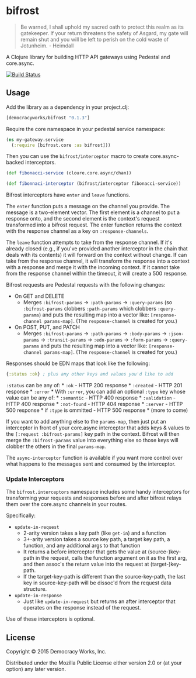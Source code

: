 # bifrost

> Be warned, I shall uphold my sacred oath to protect this realm as its
> gatekeeper. If your return threatens the safety of Asgard, my gate will
> remain shut and you will be left to perish on the cold waste of Jotunheim.
>   \- Heimdall

A Clojure library for building HTTP API gateways using Pedestal and core.async.

[![Build Status](https://travis-ci.org/democracyworks/bifrost.svg?branch=master)](https://travis-ci.org/democracyworks/bifrost)

## Usage

Add the library as a dependency in your project.clj:

```clojure
[democracyworks/bifrost "0.1.3"]
```

Require the core namespace in your pedestal service namespace:

```clojure
(ns my-gateway.service
  (:require [bifrost.core :as bifrost]))
```

Then you can use the `bifrost/interceptor` macro to create
core.async-backed interceptors.

```clojure
(def fibonacci-service (cloure.core.async/chan))

(def fibonnaci-interceptor (bifrost/interceptor fibonacci-service))
```

Bifrost interceptors have `enter` and `leave` functions.

The `enter` function puts a message on the channel you provide. The
message is a two-element vector. The first element is a channel to put
a response onto, and the second element is the context's request
transformed into a bifrost request. The enter function returns the
context with the response channel as a key on `:response-channels`.

The `leave` function attempts to take from the response channel. If
it's already closed (e.g., if you've provided another interceptor in
the chain that deals with its contents) it will forward on the context
without change. If can take from the response channel, it will
transform the response into a context with a response and merge it
with the incoming context. If it cannot take from the response channel
within the timeout, it will create a 500 response.

Bifrost requests are Pedestal requests with the following changes:

* On GET and DELETE
  * Merges `:bifrost-params` -> `:path-params` -> `:query-params` (so
    `:bifrost-params` clobbers `:path-params` which clobbers
    `:query-params`) and puts the resulting map into a vector like:
    `[response-channel params-map]`. (The `response-channel` is
    created for you.)
* On POST, PUT, and PATCH
  * Merges `:bifrost-params` -> `:path-params` -> `:body-params` ->
    `:json-params` -> `:transit-params` -> `:edn-params` ->
    `:form-params` -> `:query-params` and puts the resulting map into
    a vector like: `[response-channel params-map]`. (The
    `response-channel` is created for you.)

Responses should be EDN maps that look like the following:

```clojure
{:status :ok} ; plus any other keys and values you'd like to add
```

`:status` can be any of:
    * `:ok` - HTTP 200 response
    * `:created` - HTTP 201 response
    * `:error`
    * With `:error`, you can add an optional `:type` key whose value
      can be any of:
      * `:semantic` - HTTP 400 response
      * `:validation` - HTTP 400 response
      * `:not-found` - HTTP 404 response
      * `:server` - HTTP 500 response
      * if `:type` is ommitted - HTTP 500 response
      * (more to come)

If you want to add anything else to the `params-map`, then just put an
interceptor in front of your core.async interceptor that adds keys & values to
the `[:request :bifrost-params]` key path in the context.
Bifrost will then merge the `:bifrost-params` value into everything
else so those keys will clobber the others in the final `params-map`.

The `async-interceptor` function is available if you want more control
over what happens to the messages sent and consumed by the
interceptor.

### Update Interceptors

The `bifrost.interceptors` namespace includes some handy interceptors for
transforming your requests and responses before and after bifrost relays
them over the core.async channels in your routes.

Specifically:

* `update-in-request`
    * 2-arity version takes a key path (like `get-in`) and a function
    * 3+-arity version takes a source key path, a target key path, a function,
    and any additional args to that function
    * It returns a before interceptor that gets the value at (source-)key-path
    in the request, calls the function argument on it as the first arg, and then
    assoc's the return value into the request at (target-)key-path.
    * If the target-key-path is different than the source-key-path, the last key
    in source-key-path will be dissoc'd from the request data structure.
* `update-in-response`
    * Just like `update-in-request` but returns an after interceptor that
    operates on the response instead of the request.

Use of these interceptors is optional.

## License

Copyright © 2015 Democracy Works, Inc.

Distributed under the Mozilla Public License either version 2.0 or (at
your option) any later version.
